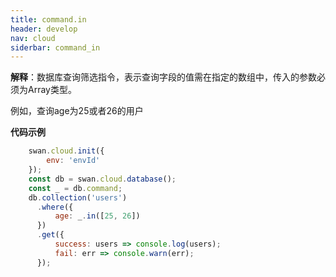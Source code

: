 ```yaml
---
title: command.in
header: develop
nav: cloud
siderbar: command_in
---
```




**解释**：数据库查询筛选指令，表示查询字段的值需在指定的数组中，传入的参数必须为Array类型。

例如，查询age为25或者26的用户

**代码示例**

```js
    swan.cloud.init({
        env: 'envId'
    });
    const db = swan.cloud.database();
    const _ = db.command;
    db.collection('users')
      .where({
          age: _.in([25, 26])
      })
      .get({
          success: users => console.log(users);
          fail: err => console.warn(err);
      });
```

